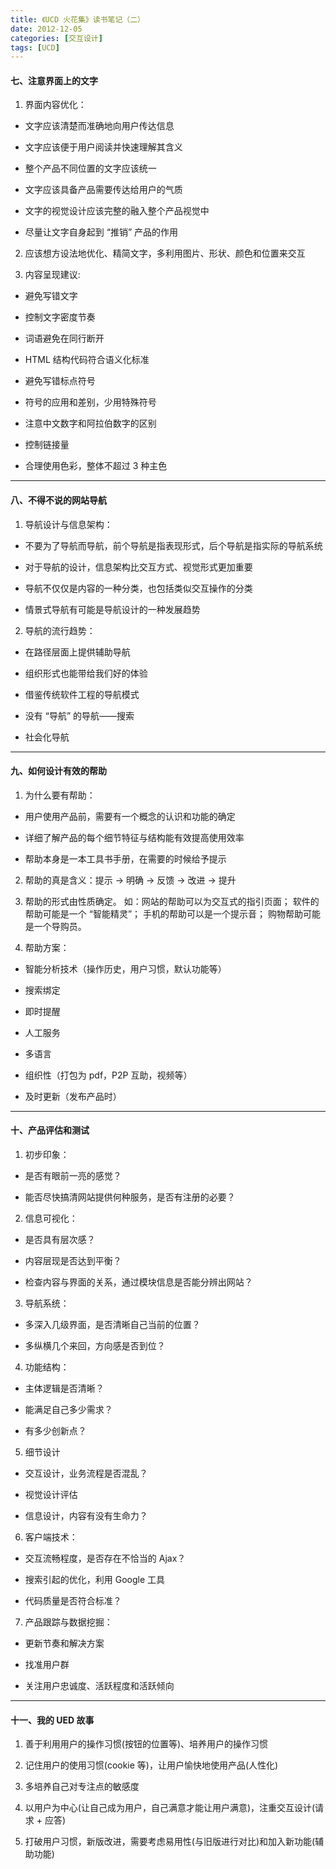 ```yaml
---
title: 《UCD 火花集》读书笔记（二）
date: 2012-12-05
categories: [交互设计]
tags: [UCD]
---
```


#### 七、注意界面上的文字

 1. 界面内容优化：

* 文字应该清楚而准确地向用户传达信息

* 文字应该便于用户阅读并快速理解其含义

* 整个产品不同位置的文字应该统一

* 文字应该具备产品需要传达给用户的气质

* 文字的视觉设计应该完整的融入整个产品视觉中

* 尽量让文字自身起到 “推销” 产品的作用

 2. 应该想方设法地优化、精简文字，多利用图片、形状、颜色和位置来交互

 3. 内容呈现建议:

* 避免写错文字

* 控制文字密度节奏

* 词语避免在同行断开

* HTML 结构代码符合语义化标准

* 避免写错标点符号

* 符号的应用和差别，少用特殊符号

* 注意中文数字和阿拉伯数字的区别

* 控制链接量

* 合理使用色彩，整体不超过 3 种主色

___

#### 八、不得不说的网站导航

 1. 导航设计与信息架构：

* 不要为了导航而导航，前个导航是指表现形式，后个导航是指实际的导航系统

* 对于导航的设计，信息架构比交互方式、视觉形式更加重要

* 导航不仅仅是内容的一种分类，也包括类似交互操作的分类

* 情景式导航有可能是导航设计的一种发展趋势

 2. 导航的流行趋势：

* 在路径层面上提供辅助导航

* 组织形式也能带给我们好的体验

* 借鉴传统软件工程的导航模式

* 没有 “导航” 的导航——搜索

* 社会化导航

___

#### 九、如何设计有效的帮助

 1. 为什么要有帮助：

* 用户使用产品前，需要有一个概念的认识和功能的确定

* 详细了解产品的每个细节特征与结构能有效提高使用效率

* 帮助本身是一本工具书手册，在需要的时候给予提示

 2. 帮助的真是含义：提示 -> 明确 -> 反馈 -> 改进 -> 提升

 3. 帮助的形式由性质确定。
 如：网站的帮助可以为交互式的指引页面；
 软件的帮助可能是一个 “智能精灵”；
 手机的帮助可以是一个提示音；
 购物帮助可能是一个导购员。

 4. 帮助方案：

* 智能分析技术（操作历史，用户习惯，默认功能等）

* 搜索绑定

* 即时提醒

* 人工服务

* 多语言

* 组织性（打包为 pdf，P2P 互助，视频等）

* 及时更新（发布产品时）

___

#### 十、产品评估和测试

 1. 初步印象：

* 是否有眼前一亮的感觉？

* 能否尽快搞清网站提供何种服务，是否有注册的必要？

 2. 信息可视化：

* 是否具有层次感？

* 内容层现是否达到平衡？

* 检查内容与界面的关系，通过模块信息是否能分辨出网站？

 3. 导航系统：

* 多深入几级界面，是否清晰自己当前的位置？

* 多纵横几个来回，方向感是否到位？

 4. 功能结构：

* 主体逻辑是否清晰？

* 能满足自己多少需求？

* 有多少创新点？

 5. 细节设计

* 交互设计，业务流程是否混乱？

* 视觉设计评估

* 信息设计，内容有没有生命力？

 6. 客户端技术：

* 交互流畅程度，是否存在不恰当的 Ajax？

* 搜索引起的优化，利用 Google 工具

* 代码质量是否符合标准？

 7. 产品跟踪与数据挖掘：

* 更新节奏和解决方案

* 找准用户群

* 关注用户忠诚度、活跃程度和活跃倾向

___

#### 十一、我的 UED 故事

 1. 善于利用用户的操作习惯(按钮的位置等)、培养用户的操作习惯

 2. 记住用户的使用习惯(cookie 等)，让用户愉快地使用产品(人性化)

 3. 多培养自己对专注点的敏感度

 4. 以用户为中心(让自己成为用户，自己满意才能让用户满意)，注重交互设计(请求 + 应答)

 5. 打破用户习惯，新版改进，需要考虑易用性(与旧版进行对比)和加入新功能(辅助功能)
